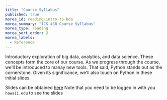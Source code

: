 ```yaml
---
title: "Course Syllabus"
published: true
morea_id: reading-intro-to-bda
morea_summary: "ICS 438 Course Syllabus"
morea_type: reading
morea_sort_order: 2
morea_labels:
  - Reference
---
```



Introductory exploration of big data, analytics, and data science. These concepts form the core of our course. As we progress through the course, we'll be introduced to manay new tools. That said, Python stands out as the cornerstone. Given its significance, we'll also touch on Python in these initial slides.



Slides can be obtained [here](https://docs.google.com/presentation/d/1fHbeFdDOQZvlcMvvQLMDOF1hnJJ9KSvoX-lm5ziQUj0)
Note that you need to be logged in with you `hawaii.edu` to see the slides